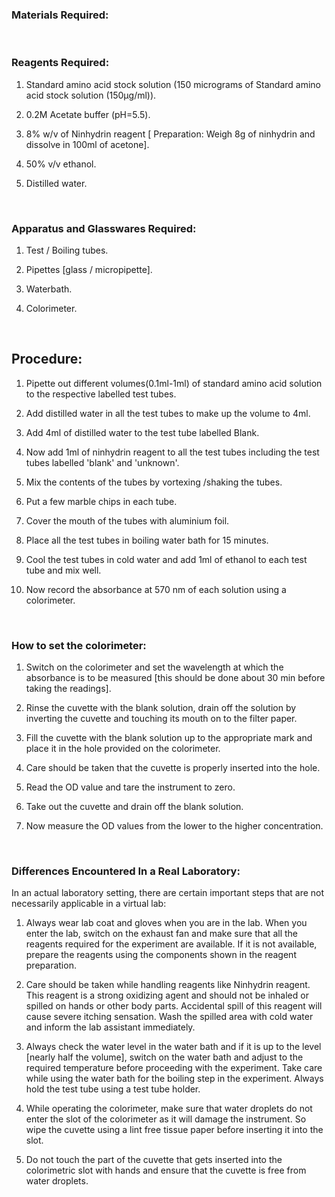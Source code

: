 ### Materials Required:
 
&nbsp;

### Reagents Required:
 
1.	Standard amino acid stock solution (150 micrograms of  Standard amino acid stock solution (150µg/ml)).

2.	0.2M Acetate buffer (pH=5.5).


3.	8% w/v of Ninhydrin reagent [ Preparation: Weigh 8g of ninhydrin and dissolve in 100ml of acetone].

4.	50% v/v ethanol.


5.	Distilled water.

 &nbsp;

### Apparatus and Glasswares Required:
 
 
1.	Test / Boiling tubes.

2.	Pipettes [glass / micropipette].


3.	Waterbath.

4.	Colorimeter.
 
&nbsp;

##  Procedure:
 
1.	Pipette out different volumes(0.1ml-1ml) of standard amino acid solution to the respective labelled test tubes.

2.	Add distilled water in all the test tubes to make up the volume to 4ml.


3.	Add 4ml of distilled water to the test tube labelled Blank.

4.	Now add 1ml of ninhydrin reagent to all the test tubes including the test tubes labelled 'blank' and 'unknown'.


5.	Mix the contents of the tubes by vortexing /shaking the tubes.

6.	Put a few marble chips in each tube.


7.	Cover the mouth of the tubes with aluminium foil.

8.	Place all the test tubes in boiling water bath for 15 minutes.


9.	Cool the test tubes in cold water and add 1ml of ethanol to each test tube and mix well.

10.	Now record the absorbance at 570 nm of each solution using a colorimeter.

&nbsp;

### How to set the colorimeter:
 
1.	Switch on the colorimeter and set the wavelength at which the absorbance is to be measured [this should be done about 30 min before taking the readings].

2.	Rinse the cuvette with the blank solution, drain off the solution by inverting the cuvette and touching its mouth on to the filter paper.


3.	Fill the cuvette with the blank solution up to the appropriate mark and place it in the hole provided on the colorimeter.

4.	Care should be taken that the cuvette is properly inserted into the hole.


5.	Read the OD value and tare the instrument to zero.

6.	Take out the cuvette and drain off the blank solution.


7.	Now measure the OD values from the lower to the higher concentration.

&nbsp;

### Differences Encountered In a Real Laboratory:


In an actual laboratory setting, there are certain important steps that are not necessarily applicable in a virtual lab:
 
1.	Always wear lab coat and gloves when you are in the lab. When you enter the lab, switch on the exhaust fan and make sure that all the reagents required for the experiment are available. If it is not available, prepare the reagents using the components shown in the reagent preparation.

2.	Care should be taken while handling reagents like Ninhydrin reagent. This reagent is a strong oxidizing agent and should not be inhaled or spilled on hands or other body parts.  Accidental spill of this reagent will cause severe itching sensation. Wash the spilled area with cold water and inform the lab assistant immediately.


3.	Always check the water level in the water bath and if it is up to the level [nearly half the volume], switch on the water bath and adjust to the required temperature before proceeding with the experiment. Take care while using the water bath for the boiling step in the experiment.  Always  hold the test tube using a test tube holder.

4.	While operating the colorimeter, make sure that water droplets do not enter the slot of the colorimeter as it will damage the instrument. So wipe the cuvette using a lint free tissue paper before inserting it into the slot.


5.	Do not touch the part of the cuvette that gets inserted into the colorimetric slot  with hands and ensure that  the cuvette is free from water droplets.
